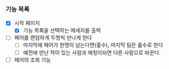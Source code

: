 ### 기능 목록
- [x] 시작 페이지
  - [x] 기능 목록을 선택하는 메세지를 출력

- [ ] 페어를 랜덤하게 두명씩 만나게 한다
  - [ ] 마지막에 페어가 한명이 남는다면(홀수), 마지막 팀은 홀수로 한다
  - [ ] 예전에 만난 적이 있는 사람과 매칭이되면 다른 사람으로 바꾼다.

- [ ] 페어의 조회 기능